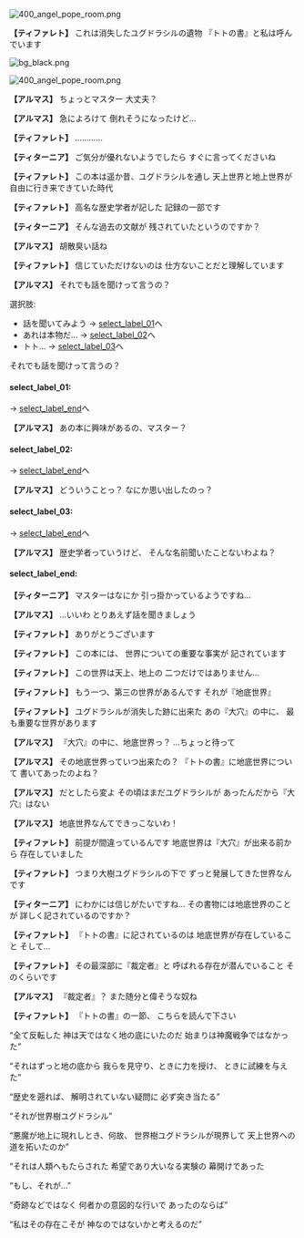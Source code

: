 
![400_angel_pope_room.png](../images/backgrounds/400_angel_pope_room.png)

**【ティファレト】**
これは消失したユグドラシルの遺物
『トトの書』と私は呼んでいます

![bg_black.png](../images/backgrounds/bg_black.png)

![400_angel_pope_room.png](../images/backgrounds/400_angel_pope_room.png)

**【アルマス】**
ちょっとマスター
大丈夫？

**【アルマス】**
急によろけて
倒れそうになったけど…

**【ティファレト】**
…………

**【ティターニア】**
ご気分が優れないようでしたら
すぐに言ってくださいね

**【ティファレト】**
この本は遥か昔、ユグドラシルを通し
天上世界と地上世界が
自由に行き来できていた時代

**【ティファレト】**
高名な歴史学者が記した
記録の一部です

**【ティターニア】**
そんな過去の文献が
残されていたというのですか？

**【アルマス】**
胡散臭い話ね

**【ティファレト】**
信じていただけないのは
仕方ないことだと理解しています

**【アルマス】**
それでも話を聞けって言うの？

選択肢:
- 話を聞いてみよう → [select_label_01](#select_label_01)へ
- あれは本物だ… → [select_label_02](#select_label_02)へ
- トト… → [select_label_03](#select_label_03)へ

それでも話を聞けって言うの？

#### select_label_01:
 → [select_label_end](#select_label_end)へ

**【アルマス】**
あの本に興味があるの、マスター？

#### select_label_02:
 → [select_label_end](#select_label_end)へ

**【アルマス】**
どういうことっ？
なにか思い出したのっ？

#### select_label_03:
 → [select_label_end](#select_label_end)へ

**【アルマス】**
歴史学者っていうけど、
そんな名前聞いたことないわよね？

#### select_label_end:

**【ティターニア】**
マスターはなにか
引っ掛かっているようですね…

**【アルマス】**
…いいわ
とりあえず話を聞きましょう

**【ティファレト】**
ありがとうございます

**【ティファレト】**
この本には、
世界についての重要な事実が
記されています

**【ティファレト】**
この世界は天上、地上の
二つだけではありません…

**【ティファレト】**
もう一つ、第三の世界があるんです
それが『地底世界』

**【ティファレト】**
ユグドラシルが消失した跡に出来た
あの『大穴』の中に、
最も重要な世界があります

**【アルマス】**
『大穴』の中に、地底世界っ？
…ちょっと待って

**【アルマス】**
その地底世界っていつ出来たの？
『トトの書』に地底世界について
書いてあったのよね？

**【アルマス】**
だとしたら変よ
その頃はまだユグドラシルが
あったんだから『大穴』はない

**【アルマス】**
地底世界なんてできっこないわ！

**【ティファレト】**
前提が間違っているんです
地底世界は『大穴』が出来る前から
存在していました

**【ティファレト】**
つまり大樹ユグドラシルの下で
ずっと発展してきた世界なんです

**【ティターニア】**
にわかには信じがたいですね…
その書物には地底世界のことが
詳しく記されているのですか？

**【ティファレト】**
『トトの書』に記されているのは
地底世界が存在していること
そして…

**【ティファレト】**
その最深部に『裁定者』と
呼ばれる存在が潜んでいること
そのくらいです

**【アルマス】**
『裁定者』？
また随分と偉そうな奴ね

**【ティファレト】**
『トトの書』の一節、
こちらを読んで下さい

“全て反転した
神は天ではなく地の底にいたのだ
始まりは神魔戦争ではなかった”

“それはずっと地の底から
我らを見守り、ときに力を授け、
ときに試練を与えた”

“歴史を遡れば、
解明されていない疑問に
必ず突き当たる”

“それが世界樹ユグドラシル”

“悪魔が地上に現れしとき、何故、
世界樹ユグドラシルが現界して
天上世界への道を拓いたのか”

“それは人類へもたらされた
希望であり大いなる実験の
幕開けであった

“もし、それが…”

“奇跡などではなく
何者かの意図的な行いで
あったのならば”

“私はその存在こそが
神なのではないかと考えるのだ”